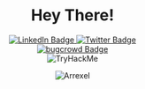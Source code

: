 <div  align="center">
  <h1 align="center">Hey There!</h1>
<div id="badges">
  <a href="https://www.linkedin.com/in/aaxashhh/">
    <img src="https://img.shields.io/badge/LinkedIn-blue?style=for-the-badge&logo=linkedin&logoColor=white" alt="LinkedIn Badge"/>
  </a>
  <a href="https://x.com/Aaxashhh">
    <img src="https://img.shields.io/badge/Twitter-blue?style=for-the-badge&logo=twitter&logoColor=white" alt="Twitter Badge"/>
  </a>
  <a href="https://bugcrowd.com/Aaxashhh" style="display: block;">
    <img src="https://a11ybadges.com/badge?logo=bugcrowd" alt="bugcrowd Badge"/>
  </a>
</div>
  
</div>

<div align="center" >
<img src="https://komarev.com/ghpvc/?username=Aakash9111&style=flat-square&color=blue"  alt=""/>  
</div>


<div align="center" id="header">
  <img src="https://tryhackme-badges.s3.amazonaws.com/Aakash9111.png" alt="TryHackMe">
</div>

<div align="center">
  
  ![Arrexel](https://www.hackthebox.com/badge/image/472788) 
</div>
   





 


